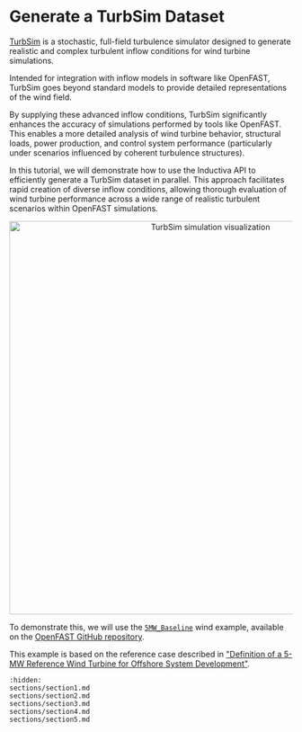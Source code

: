 # Generate a TurbSim Dataset
[TurbSim](https://www2.nrel.gov/wind/nwtc/turbsim) is a stochastic, full-field turbulence simulator designed to generate realistic and complex turbulent inflow conditions for wind turbine simulations.

Intended for integration with inflow models in software like OpenFAST, TurbSim goes beyond standard models to provide detailed representations of the wind field.

By supplying these advanced inflow conditions, TurbSim significantly enhances the accuracy of simulations performed by tools like OpenFAST. This enables a more detailed analysis of wind turbine behavior, structural loads, power production, and control system performance (particularly under scenarios influenced by coherent turbulence structures).

In this tutorial, we will demonstrate how to use the Inductiva API to efficiently generate a TurbSim dataset in parallel. This approach facilitates rapid creation of diverse inflow conditions, allowing thorough evaluation of wind turbine performance across a wide range of realistic turbulent scenarios within OpenFAST simulations.

<p align="center"><img src="../_static/turbsim_animation_30_fps.gif" alt="TurbSim simulation visualization" width="700"></p>

To demonstrate this, we will use the [`5MW_Baseline`](https://github.com/OpenFAST/r-test/tree/v4.0.2/glue-codes/openfast/5MW_Baseline) wind example, available on the [OpenFAST GitHub repository](https://github.com/openfast).

This example is based on the reference case described in ["Definition of a 5-MW Reference Wind Turbine for Offshore
System Development"](https://www.nrel.gov/docs/fy09osti/38060.pdf).

```{toctree}
:hidden:
sections/section1.md
sections/section2.md
sections/section3.md
sections/section4.md
sections/section5.md
```
